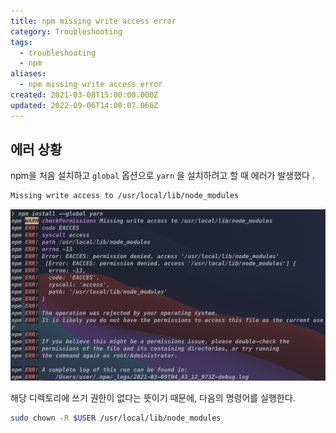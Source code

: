 ```yaml
---
title: npm missing write access error
category: Troubleshooting
tags:
  - troubleshooting
  - npm
aliases:
  - npm missing write access error
created: 2021-03-08T15:00:00.000Z
updated: 2022-09-06T14:00:07.066Z
---
```


## 에러 상황

npm을 처음 설치하고 `global` 옵션으로 `yarn` 을 설치하려고 할 때 에러가 발생했다 .

```bash
Missing write access to /usr/local/lib/node_modules
```

![npm-missing-write-access-error-image-0](./images/npm-missing-write-access-error-image-0.png)

해당 디렉토리에 쓰기 권한이 없다는 뜻이기 때문에, 다음의 명령어를 실행한다.

```bash
sudo chown -R $USER /usr/local/lib/node_modules
```
